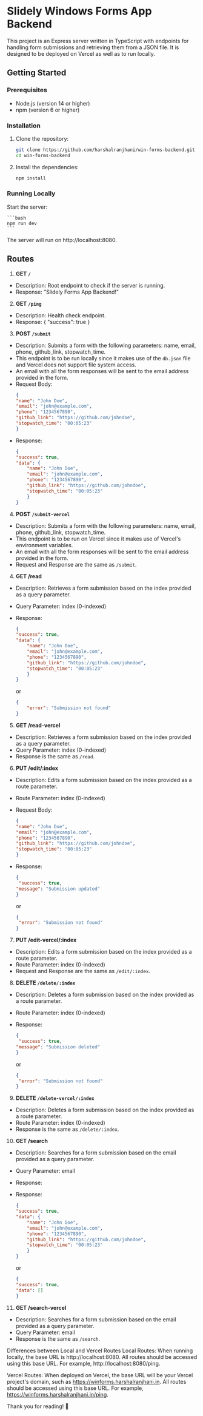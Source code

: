 # Slidely Windows Forms App Backend

This project is an Express server written in TypeScript with endpoints for handling form submissions and retrieving them from a JSON file. It is designed to be deployed on Vercel as well as to run locally.

## Getting Started

### Prerequisites

- Node.js (version 14 or higher)
- npm (version 6 or higher)

### Installation

1. Clone the repository:

   ```bash
   git clone https://github.com/harshalranjhani/win-forms-backend.git
   cd win-forms-backend
   ```

2. Install the dependencies:

    ```bash
    npm install
    ```

### Running Locally

Start the server:

    ```bash
    npm run dev
    ```

The server will run on http://localhost:8080.

## Routes

1. **GET `/`**

- Description: Root endpoint to check if the server is running.
- Response: "Slidely Forms App Backend!"

2. **GET `/ping`**

- Description: Health check endpoint.
- Response: { "success": true }

3. **POST `/submit`**

- Description: Submits a form with the following parameters: name, email, phone, github_link, stopwatch_time.
- This endpoint is to be run locally since it makes use of the `db.json` file and Vercel does not support file system access.
- An email with all the form responses will be sent to the email address provided in the form.
- Request Body:
    ```json
    {
    "name": "John Doe",
    "email": "john@example.com",
    "phone": "1234567890",
    "github_link": "https://github.com/johndoe",
    "stopwatch_time": "00:05:23"
    }
    ```
- Response:
    ```json
    {
    "success": true,
    "data": {
        "name": "John Doe",
        "email": "john@example.com",
        "phone": "1234567890",
        "github_link": "https://github.com/johndoe",
        "stopwatch_time": "00:05:23"
        }
    }
    ```

4. **POST `/submit-vercel`**

- Description: Submits a form with the following parameters: name, email, phone, github_link, stopwatch_time.
- This endpoint is to be run on Vercel since it makes use of Vercel's environment variables.
- An email with all the form responses will be sent to the email address provided in the form.
- Request and Response are the same as `/submit`.

4. **GET /read**

- Description: Retrieves a form submission based on the index provided as a query parameter.
- Query Parameter: index (0-indexed)
- Response:
    ```json
    {
    "success": true,
    "data": {
        "name": "John Doe",
        "email": "john@example.com",
        "phone": "1234567890",
        "github_link": "https://github.com/johndoe",
        "stopwatch_time": "00:05:23"
        }
    }
    ```
    or

    ```json    
    {
        "error": "Submission not found"
    }
    ```

5. **GET /read-vercel**

- Description: Retrieves a form submission based on the index provided as a query parameter.
- Query Parameter: index (0-indexed)
- Response is the same as `/read`.

6. **PUT /edit/:index**

- Description: Edits a form submission based on the index provided as a route parameter.
- Route Parameter: index (0-indexed)
- Request Body:
    ```json
    {
    "name": "John Doe",
    "email": "john@example.com",
    "phone": "1234567890",
    "github_link": "https://github.com/johndoe",
    "stopwatch_time": "00:05:23"
    }
    ```
- Response:
    ```json
    {
     "success": true,
    "message": "Submission updated"
    }
    ```

    or

    ```json
    {
     "error": "Submission not found"
    }
    ```

7. **PUT /edit-vercel/:index**

- Description: Edits a form submission based on the index provided as a route parameter.
- Route Parameter: index (0-indexed)
- Request and Response are the same as `/edit/:index`.

8. **DELETE `/delete/:index`**

- Description: Deletes a form submission based on the index provided as a route parameter.
- Route Parameter: index (0-indexed)
- Response:
    ```json
    {
     "success": true,
    "message": "Submission deleted"
    }
    ```
    or

    ```json
    {
     "error": "Submission not found"
    }
    ```

9. **DELETE `/delete-vercel/:index`**

- Description: Deletes a form submission based on the index provided as a route parameter.
- Route Parameter: index (0-indexed)
- Response is the same as `/delete/:index`.

10. **GET /search**

- Description: Searches for a form submission based on the email provided as a query parameter.
- Query Parameter: email
- Response:
- Response:
    ```json
    {
    "success": true,
    "data": {
        "name": "John Doe",
        "email": "john@example.com",
        "phone": "1234567890",
        "github_link": "https://github.com/johndoe",
        "stopwatch_time": "00:05:23"
        }
    }
    ```

    or

    ```json
    {
    "success": true,
    "data": []
    }
    ```

11. **GET /search-vercel**

- Description: Searches for a form submission based on the email provided as a query parameter.
- Query Parameter: email
- Response is the same as `/search`.

Differences between Local and Vercel Routes
Local Routes: When running locally, the base URL is http://localhost:8080. All routes should be accessed using this base URL. For example, http://localhost:8080/ping.

Vercel Routes: When deployed on Vercel, the base URL will be your Vercel project's domain, such as https://winforms.harshalranjhani.in. All routes should be accessed using this base URL. For example, https://winforms.harshalranjhani.in/ping.

Thank you for reading! 🚀
